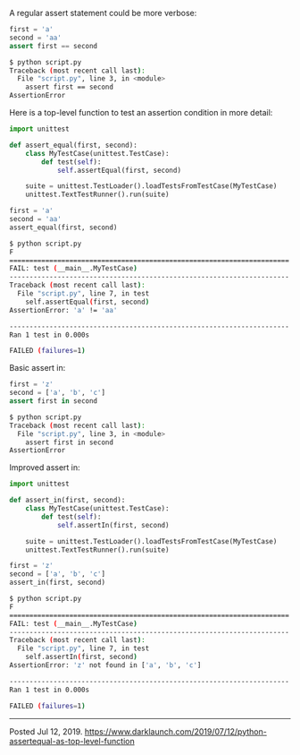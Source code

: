 A regular assert statement could be more verbose:

```python
first = 'a'
second = 'aa'
assert first == second
```

```bash
$ python script.py
Traceback (most recent call last):
  File "script.py", line 3, in <module>
    assert first == second
AssertionError
```

Here is a top-level function to test an assertion condition in more detail:

```python
import unittest

def assert_equal(first, second):
    class MyTestCase(unittest.TestCase):
        def test(self):
            self.assertEqual(first, second)

    suite = unittest.TestLoader().loadTestsFromTestCase(MyTestCase)
    unittest.TextTestRunner().run(suite)

first = 'a'
second = 'aa'
assert_equal(first, second)
```

```bash
$ python script.py
F
======================================================================
FAIL: test (__main__.MyTestCase)
----------------------------------------------------------------------
Traceback (most recent call last):
  File "script.py", line 7, in test
    self.assertEqual(first, second)
AssertionError: 'a' != 'aa'

----------------------------------------------------------------------
Ran 1 test in 0.000s

FAILED (failures=1)
```

Basic assert in:

```python
first = 'z'
second = ['a', 'b', 'c']
assert first in second
```

```bash
$ python script.py
Traceback (most recent call last):
  File "script.py", line 3, in <module>
    assert first in second
AssertionError
```

Improved assert in:

```python
import unittest

def assert_in(first, second):
    class MyTestCase(unittest.TestCase):
        def test(self):
            self.assertIn(first, second)

    suite = unittest.TestLoader().loadTestsFromTestCase(MyTestCase)
    unittest.TextTestRunner().run(suite)

first = 'z'
second = ['a', 'b', 'c']
assert_in(first, second)
```

```bash
$ python script.py
F
======================================================================
FAIL: test (__main__.MyTestCase)
----------------------------------------------------------------------
Traceback (most recent call last):
  File "script.py", line 7, in test
    self.assertIn(first, second)
AssertionError: 'z' not found in ['a', 'b', 'c']

----------------------------------------------------------------------
Ran 1 test in 0.000s

FAILED (failures=1)
```

---

Posted Jul 12, 2019.
https://www.darklaunch.com/2019/07/12/python-assertequal-as-top-level-function